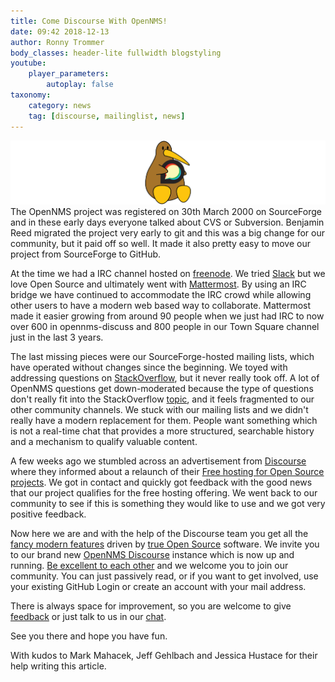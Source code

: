 ```yaml
---
title: Come Discourse With OpenNMS!
date: 09:42 2018-12-13
author: Ronny Trommer
body_classes: header-lite fullwidth blogstyling
youtube:
    player_parameters:
        autoplay: false
taxonomy:
    category: news
    tag: [discourse, mailinglist, news]
---
```


![Ulf and Discourse](ulf-discourse-banner.png)
The OpenNMS project was registered on 30th March 2000 on SourceForge and in these early days everyone talked about CVS or Subversion. Benjamin Reed migrated the project very early to git and this was a big change for our community, but it paid off so well. It made it also pretty easy to move our project from SourceForge to GitHub.

At the time we had a IRC channel hosted on [freenode](https://freenode.net). We tried [Slack](https://slack.com) but we love Open Source and ultimately went with [Mattermost](https://mattermost.com). By using an IRC bridge we have continued to accommodate the IRC crowd while allowing other users to have a modern web based way to collaborate. Mattermost made it easier growing from around 90 people when we just had IRC to now over 600 in opennms-discuss and 800 people in our Town Square channel just in the last 3 years.

The last missing pieces were our SourceForge-hosted mailing lists, which have operated without changes since the beginning. We toyed with addressing questions on [StackOverflow](https://stackoverflow.com), but it never really took off. A lot of OpenNMS questions get down-moderated because the type of questions don't really fit into the StackOverflow [topic](https://stackoverflow.com/help/on-topic), and it feels fragmented to our other community channels. We stuck with our mailing lists and we didn't really have a modern replacement for them. People want something which is not a real-time chat that provides a more structured, searchable history and a mechanism to qualify valuable content.

A few weeks ago we stumbled across an advertisement from [Discourse](https://www.discourse.org) where they informed about  a relaunch of their [Free hosting for Open Source projects](https://blog.discourse.org/2018/11/free-hosting-for-open-source-v2/). We got in contact and quickly got feedback with the good news that our project qualifies for the free hosting offering. We went back to our community to see if this is something they would like to use and we got very positive feedback.

Now here we are and with the help of the Discourse team you get all the [fancy modern features](https://www.discourse.org/features) driven by [true Open Source](https://github.com/discourse/discourse/blob/master/LICENSE.txt) software.  We invite you to our brand new [OpenNMS Discourse](https://community.opennms.com) instance which is now up and running. [Be excellent to each other](https://mygeekwisdom.com/2011/09/12/be-excellent-to-each-other/) and we welcome you to join our community. You can just passively read, or if you want to get involved, use your existing GitHub Login or create an account with your mail address.

There is always space for improvement, so you are welcome to give [feedback](https://opennms.discourse.group/c/site-feedback) or just talk to us in our [chat](https://chat.opennms.com).

See you there and hope you have fun.

With kudos to Mark Mahacek, Jeff Gehlbach and Jessica Hustace for their help writing this article.
